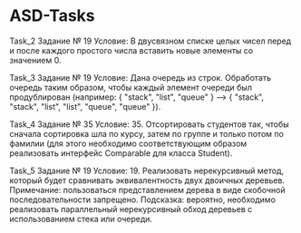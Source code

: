 # ASD-Tasks
Task_2 Задание № 19
Условие:	В двусвязном списке целых чисел перед и после каждого простого числа вставить новые элементы со значением 0.

Task_3 Задание № 19
Условие:	Дана очередь из строк. Обработать очередь таким образом, чтобы каждый элемент очереди был продублирован (например: { "stack", "list", "queue" } –> { "stack", "stack", "list", "list", "queue", "queue" }).

Task_4 Задание № 35
Условие: 35.	Отсортировать студентов так, чтобы сначала сортировка шла по курсу, затем по группе и только потом по фамилии (для этого необходимо соответствующим образом реализовать интерфейс Comparable<Student> для класса Student).
  
Task_5 Задание № 19
Условие: 19.	Реализовать нерекурсивный метод, который будет сравнивать эквивалентность двух двоичных деревьев.	
         Примечание: пользоваться представлением дерева в виде скобочной последовательности запрещено.
         Подсказка: вероятно, необходимо реализовать параллельный нерекурсивный обход деревьев с использованием стека или очереди.


